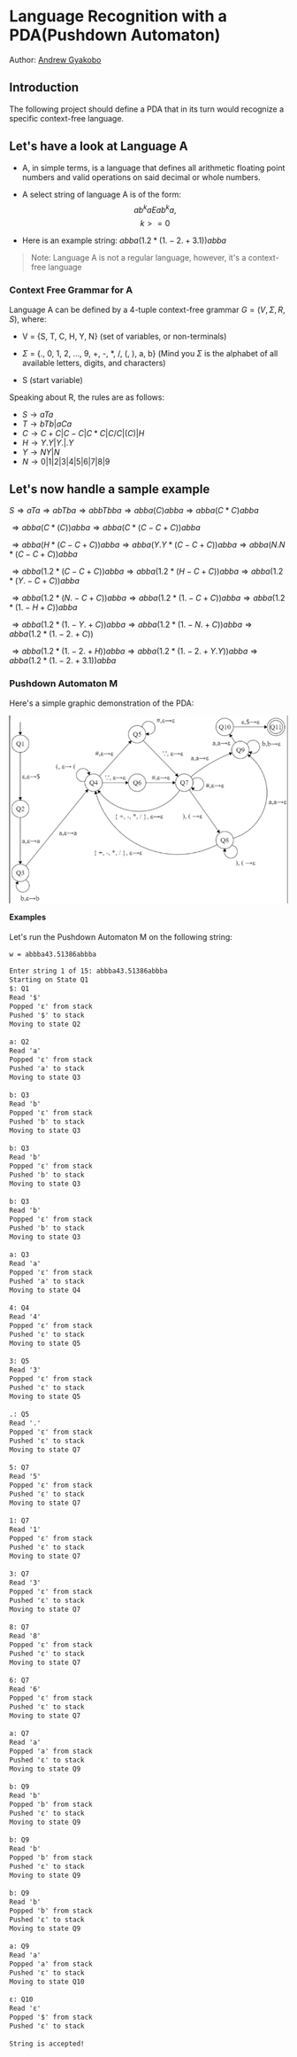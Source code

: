 # Language Recognition with a PDA(Pushdown Automaton)

Author: [Andrew Gyakobo](https://github.com/Gyakobo)

## Introduction
The following project should define a PDA that in its turn would recognize a specific context-free language.

## Let's have a look at Language A
* A, in simple terms, is a language that defines all arithmetic floating point numbers and valid operations on said decimal or whole numbers. 

* A select string of language A is of the form: 
$$
ab^kaEab^ka, 
$$
$$
k>=0
$$

* Here is an example string: $abba(1.2*(1.-2.+3.1))abba$

> Note: Language A is not a regular language, however, it's a context-free language

### Context Free Grammar for A

Language A can be defined by a 4-tuple context-free grammar $G = (V, \Sigma, R, S)$, where:

* V = {S, T, C, H, Y, N} (set of variables, or non-terminals)

* $\Sigma$ = {., 0, 1, 2, ..., 9, +, -, *, /, (, ), a, b} (Mind you $\Sigma$ is the alphabet of all available letters, digits, and characters)

* S (start variable)

Speaking about R, the rules are as follows:

* $S \rightarrow aTa$
* $T \rightarrow bTb|aCa$
* $C \rightarrow C+C|C-C|C*C|C/C|(C)|H$
* $H \rightarrow Y.Y|Y.|.Y$ 
* $Y \rightarrow NY|N$
* $N \rightarrow 0|1|2|3|4|5|6|7|8|9$

## Let's now handle a sample example
$S \Rightarrow aTa \Rightarrow abTba \Rightarrow abbTbba \Rightarrow abba(C)abba \Rightarrow abba(C * C)abba$

$\Rightarrow abba(C* (C))abba \Rightarrow abba(C * (C-C+C))abba$

$\Rightarrow abba(H * (C-C+C))abba \Rightarrow abba(Y.Y * (C-C+C))abba \Rightarrow abba(N.N * (C-C+C))abba$

$\Rightarrow abba(1.2*(C-C+C))abba \Rightarrow abba(1.2*(H-C+C))abba \Rightarrow abba(1.2 * (Y.-C+C))abba$

$\Rightarrow abba(1.2*(N.-C+C))abba \Rightarrow abba(1.2*(1.-C+C))abba \Rightarrow abba(1.2 * (1. - H + C))abba$

$\Rightarrow abba(1.2 * (1. - Y. + C))abba \Rightarrow abba(1.2 * (1. - N. + C))abba \Rightarrow abba(1.2 * (1. - 2. + C))$

$\Rightarrow abba(1.2 * (1. - 2. + H))abba \Rightarrow abba(1.2 * (1. - 2. + Y.Y))abba \Rightarrow abba(1.2 * (1. - 2. + 3.1))abba$

### Pushdown Automaton M

Here's a simple graphic demonstration of the PDA:

<img src="assets/PDF_img.png" style="float: left; margin-bottom: 1rem;">

#### Examples

Let's run the Pushdown Automaton M on the following string: 

```
w = abbba43.51386abbba
```

```
Enter string 1 of 15: abbba43.51386abbba
Starting on State Q1
$: Q1
Read '$'
Popped 'ε' from stack
Pushed '$' to stack
Moving to state Q2

a: Q2
Read 'a'
Popped 'ε' from stack
Pushed 'a' to stack
Moving to state Q3

b: Q3
Read 'b'
Popped 'ε' from stack
Pushed 'b' to stack
Moving to state Q3

b: Q3
Read 'b'
Popped 'ε' from stack
Pushed 'b' to stack
Moving to state Q3

b: Q3
Read 'b'
Popped 'ε' from stack
Pushed 'b' to stack
Moving to state Q3

a: Q3
Read 'a'
Popped 'ε' from stack
Pushed 'a' to stack
Moving to state Q4

4: Q4
Read '4'
Popped 'ε' from stack
Pushed 'ε' to stack
Moving to state Q5

3: Q5
Read '3'
Popped 'ε' from stack
Pushed 'ε' to stack
Moving to state Q5

.: Q5
Read '.'
Popped 'ε' from stack
Pushed 'ε' to stack
Moving to state Q7

5: Q7
Read '5'
Popped 'ε' from stack
Pushed 'ε' to stack
Moving to state Q7

1: Q7
Read '1'
Popped 'ε' from stack
Pushed 'ε' to stack
Moving to state Q7

3: Q7
Read '3'
Popped 'ε' from stack
Pushed 'ε' to stack
Moving to state Q7

8: Q7
Read '8'
Popped 'ε' from stack
Pushed 'ε' to stack
Moving to state Q7

6: Q7
Read '6'
Popped 'ε' from stack
Pushed 'ε' to stack
Moving to state Q7

a: Q7
Read 'a'
Popped 'a' from stack
Pushed 'ε' to stack
Moving to state Q9

b: Q9
Read 'b'
Popped 'b' from stack
Pushed 'ε' to stack
Moving to state Q9

b: Q9
Read 'b'
Popped 'b' from stack
Pushed 'ε' to stack
Moving to state Q9

b: Q9
Read 'b'
Popped 'b' from stack
Pushed 'ε' to stack
Moving to state Q9

a: Q9
Read 'a'
Popped 'a' from stack
Pushed 'ε' to stack
Moving to state Q10

ε: Q10
Read 'ε'
Popped '$' from stack
Pushed 'ε' to stack

String is accepted!
```